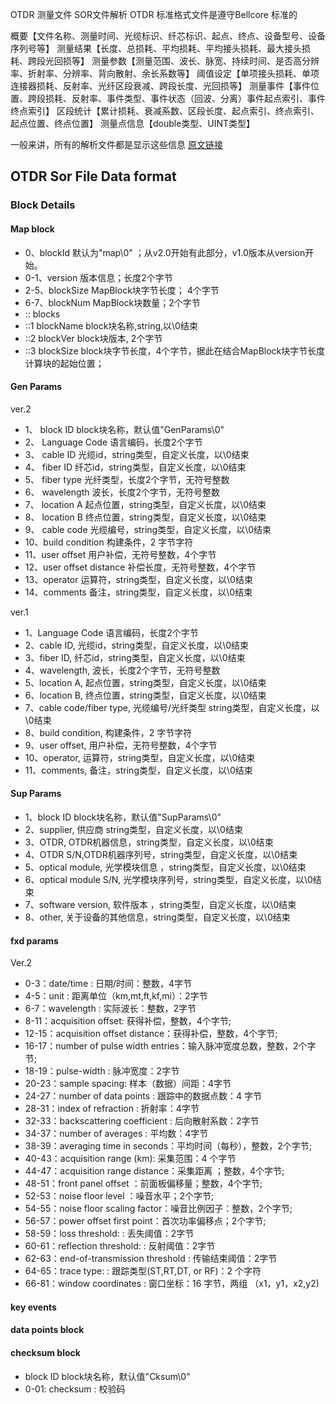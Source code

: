 OTDR 测量文件 SOR文件解析
OTDR 标准格式文件是遵守Bellcore 标准的

概要【文件名称、测量时间、光缆标识、纤芯标识、起点、终点、设备型号、设备序列号等】
测量结果【长度、总损耗、平均损耗、平均接头损耗、最大接头损耗、跨段光回损等】
测量参数【测量范围、波长、脉宽、持续时间、是否高分辨率、折射率、分辨率、背向散射、余长系数等】
阈值设定【单项接头损耗、单项连接器损耗、反射率、光纤区段衰减、跨段长度、光回损等】
测量事件【事件位置、跨段损耗、反射率、事件类型、事件状态（回波、分离）事件起点索引、事件终点索引】
区段统计【累计损耗、衰减系数、区段长度、起点索引、终点索引、起点位置、终点位置】
测量点信息【double类型、UINT类型】

一般来讲，所有的解析文件都是显示这些信息
[原文链接](https://blog.csdn.net/qq_28207461/article/details/102466618)


## OTDR Sor File Data format

### Block Details

#### Map block


- 0、blockId 默认为"map\0" ；从v2.0开始有此部分，v1.0版本从version开始。
- 0-1、version 版本信息；长度2个字节
- 2-5、blockSize MapBlock块字节长度； 4个字节
- 6-7、blockNum  MapBlock块数量；2个字节
- :: blocks
- ::1 blockName block块名称,string,以\0结束
- ::2 blockVer  block块版本, 2个字节
- ::3 blockSize block块字节长度，4个字节，据此在结合MapBlock块字节长度计算块的起始位置；



#### Gen Params

ver.2
- 1、 block ID block块名称，默认值"GenParams\0" 
- 2、 Language Code 语言编码，长度2个字节
- 3、 cable ID 光缆id，string类型，自定义长度，以\0结束
- 4、 fiber ID 纤芯id，string类型，自定义长度，以\0结束
- 5、 fiber type 光纤类型，长度2个字节，无符号整数
- 6、 wavelength 波长，长度2个字节，无符号整数
- 7、 location A 起点位置，string类型，自定义长度，以\0结束
- 8、 location B 终点位置，string类型，自定义长度，以\0结束
- 9、 cable code 光缆编号，string类型，自定义长度，以\0结束
- 10、build condition 构建条件，2 字节字符
- 11、user offset 用户补偿，无符号整数，4个字节
- 12、user offset distance  补偿长度，无符号整数，4个字节
- 13、operator 运算符，string类型，自定义长度，以\0结束
- 14、comments 备注，string类型，自定义长度，以\0结束

ver.1
- 1、Language Code 语言编码，长度2个字节
- 2、cable ID, 光缆id，string类型，自定义长度，以\0结束
- 3、fiber ID, 纤芯id，string类型，自定义长度，以\0结束
- 4、wavelength,  波长，长度2个字节，无符号整数
- 5、location A, 起点位置，string类型，自定义长度，以\0结束
- 6、location B, 终点位置，string类型，自定义长度，以\0结束
- 7、cable code/fiber type, 光缆编号/光纤类型 string类型，自定义长度，以\0结束
- 8、build condition,  构建条件，2 字节字符
- 9、user offset,  用户补偿，无符号整数，4个字节
- 10、operator, 运算符，string类型，自定义长度，以\0结束
- 11、comments, 备注，string类型，自定义长度，以\0结束

#### Sup Params 

- 1、block ID block块名称，默认值"SupParams\0" 
- 2、supplier, 供应商 string类型，自定义长度，以\0结束
- 3、OTDR,  OTDR机器信息，string类型，自定义长度，以\0结束
- 4、OTDR S/N,OTDR机器序列号，string类型，自定义长度，以\0结束
- 5、optical module, 光学模块信息 ，string类型，自定义长度，以\0结束
- 6、optical module S/N, 光学模块序列号，string类型，自定义长度，以\0结束
- 7、software version,  软件版本 ，string类型，自定义长度，以\0结束
- 8、other,  关于设备的其他信息，string类型，自定义长度，以\0结束

#### fxd params

Ver.2
-   0-3：date/time : 日期/时间：整数，4字节
-   4-5：unit : 距离单位（km,mt,ft,kf,mi）：2字节
-   6-7：wavelength : 实际波长：整数，2字节
-  8-11：acquisition offset: 获得补偿，整数，4个字节; 
- 12-15：acquisition offset distance：获得补偿，整数，4个字节; 
- 16-17：number of pulse width entries：输入脉冲宽度总数，整数，2个字节; 
- 18-19：pulse-width : 脉冲宽度：2字节
- 20-23：sample spacing:  样本（数据）间距：4字节
- 24-27：number of data points : 跟踪中的数据点数：4 字节
- 28-31：index of refraction : 折射率：4字节
- 32-33：backscattering coefficient  : 后向散射系数：2字节
- 34-37：number of averages : 平均数：4字节
- 38-39：averaging time in seconds：平均时间（每秒），整数，2个字节; 
- 40-43：acquisition range (km): 采集范围：4 个字节
- 44-47：acquisition range distance：采集距离 ；整数，4个字节;
- 48-51：front panel offset ：前面板偏移量；整数，4个字节;
- 52-53：noise floor level ：噪音水平；2个字节; 
- 54-55：noise floor scaling factor：噪音比例因子：整数，2个字节; 
- 56-57：power offset first point：首次功率偏移点；2个字节; 
- 58-59：loss threshold:  : 丢失阈值：2字节
- 60-61：reflection threshold:  : 反射阈值：2字节
- 62-63：end-of-transmission threshold : 传输结束阈值：2字节
- 64-65：trace type:  : 跟踪类型(ST,RT,DT, or RF)：2 个字符
- 66-81：window coordinates  : 窗口坐标：16 字节，两组 （x1，y1，x2,y2)
    

#### key events


#### data points block


#### checksum block

- block ID block块名称，默认值"Cksum\0"  
- 0-01: checksum : 校验码 


